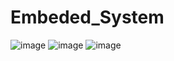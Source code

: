 # Embeded_System
![image](https://github.com/jeonwonjun/Embeded_System/assets/84172525/708635a5-d0ab-46e0-b308-665ab5daa760)
![image](https://github.com/jeonwonjun/Embeded_System/assets/84172525/329e9f0d-8d58-4c19-9a96-22904b2ddbed)
![image](https://github.com/jeonwonjun/Embeded_System/assets/84172525/af11d2a5-d2cd-4863-8446-7e8e80d02700)

